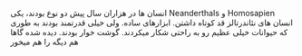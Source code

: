 انسان ها در هزاران سال پیش دو نوع بودند، یکی Neanderthals  و Homosapien
انسان های نئاندرتالز قد کوتاه داشتن. ابزارهای ساده. ولی خیلی قدرتمند بودند به طوری که حیوانات خیلی عظیم رو به راحتی شکار میکردند. گوشت خوار بودند. دیده شده گاها هم دیگه را هم میخور